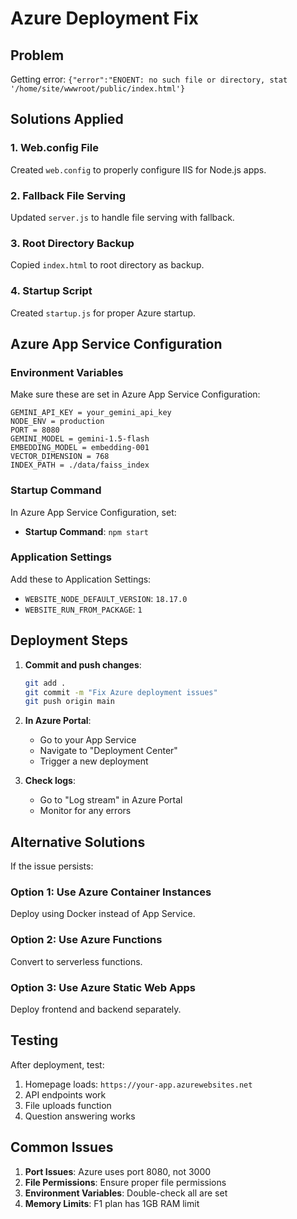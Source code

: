 # Azure Deployment Fix

## Problem
Getting error: `{"error":"ENOENT: no such file or directory, stat '/home/site/wwwroot/public/index.html'}`

## Solutions Applied

### 1. Web.config File
Created `web.config` to properly configure IIS for Node.js apps.

### 2. Fallback File Serving
Updated `server.js` to handle file serving with fallback.

### 3. Root Directory Backup
Copied `index.html` to root directory as backup.

### 4. Startup Script
Created `startup.js` for proper Azure startup.

## Azure App Service Configuration

### Environment Variables
Make sure these are set in Azure App Service Configuration:

```
GEMINI_API_KEY = your_gemini_api_key
NODE_ENV = production
PORT = 8080
GEMINI_MODEL = gemini-1.5-flash
EMBEDDING_MODEL = embedding-001
VECTOR_DIMENSION = 768
INDEX_PATH = ./data/faiss_index
```

### Startup Command
In Azure App Service Configuration, set:
- **Startup Command**: `npm start`

### Application Settings
Add these to Application Settings:
- `WEBSITE_NODE_DEFAULT_VERSION`: `18.17.0`
- `WEBSITE_RUN_FROM_PACKAGE`: `1`

## Deployment Steps

1. **Commit and push changes**:
   ```bash
   git add .
   git commit -m "Fix Azure deployment issues"
   git push origin main
   ```

2. **In Azure Portal**:
   - Go to your App Service
   - Navigate to "Deployment Center"
   - Trigger a new deployment

3. **Check logs**:
   - Go to "Log stream" in Azure Portal
   - Monitor for any errors

## Alternative Solutions

If the issue persists:

### Option 1: Use Azure Container Instances
Deploy using Docker instead of App Service.

### Option 2: Use Azure Functions
Convert to serverless functions.

### Option 3: Use Azure Static Web Apps
Deploy frontend and backend separately.

## Testing

After deployment, test:
1. Homepage loads: `https://your-app.azurewebsites.net`
2. API endpoints work
3. File uploads function
4. Question answering works

## Common Issues

1. **Port Issues**: Azure uses port 8080, not 3000
2. **File Permissions**: Ensure proper file permissions
3. **Environment Variables**: Double-check all are set
4. **Memory Limits**: F1 plan has 1GB RAM limit 